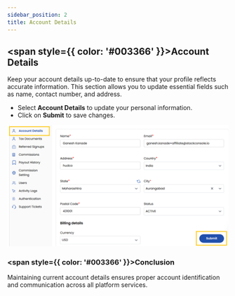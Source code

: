 ```yaml
---
sidebar_position: 2
title: Account Details
---
```


## <span style={{ color: '#003366' }}>Account Details</span>

Keep your account details up-to-date to ensure that your profile reflects accurate information. This section allows you to update essential fields such as name, contact number, and address.

- Select **Account Details** to update your personal information.
- Click on **Submit** to save changes.

![Profile Details](images/af_acc.png)

### <span style={{ color: '#003366' }}>Conclusion</span>
Maintaining current account details ensures proper account identification and communication across all platform services.